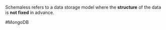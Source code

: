 Schemaless refers to a data storage model where the **structure** of the data is **not fixed** in advance.

#MongoDB
